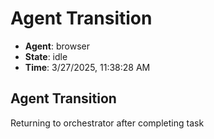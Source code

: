 # Agent Transition

- **Agent**: browser
- **State**: idle
- **Time**: 3/27/2025, 11:38:28 AM

## Agent Transition

Returning to orchestrator after completing task


